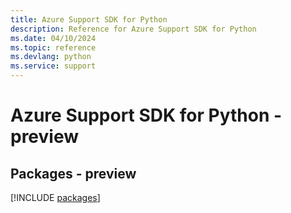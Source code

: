 ```yaml
---
title: Azure Support SDK for Python
description: Reference for Azure Support SDK for Python
ms.date: 04/10/2024
ms.topic: reference
ms.devlang: python
ms.service: support
---
```

# Azure Support SDK for Python - preview
## Packages - preview
[!INCLUDE [packages](support-index.md)]